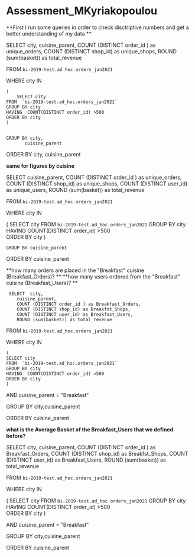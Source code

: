 # Assessment_MKyriakopoulou

**First I run some queries in order to check disctriptive numbers and get a better understanding of my data ** 

SELECT  city,
        cuisine_parent, 
        COUNT (DISTINCT order_id ) as unique_orders, 
        COUNT (DISTINCT shop_id) as unique_shops,
        ROUND (sum(basket)) as total_revenue


FROM `bi-2019-test.ad_hoc.orders_jan2021` 

WHERE city IN 
  
    (
        SELECT city
    FROM  `bi-2019-test.ad_hoc.orders_jan2021` 
    GROUP BY city
    HAVING  COUNT(DISTINCT order_id) >500  
    ORDER BY city 
    )


    GROUP BY city,
           cuisine_parent

ORDER BY city,
        cuisine_parent
        
        
        
 **same for figures by cuisine**
 
 SELECT  cuisine_parent, 
        COUNT (DISTINCT order_id ) as unique_orders, 
        COUNT (DISTINCT shop_id) as unique_shops,
        COUNT (DISTINCT user_id) as unique_users,
        ROUND (sum(basket)) as total_revenue


FROM `bi-2019-test.ad_hoc.orders_jan2021` 

WHERE city IN 
  
(
SELECT city
FROM  `bi-2019-test.ad_hoc.orders_jan2021` 
GROUP BY city
HAVING  COUNT(DISTINCT order_id) >500  
ORDER BY city
)


    GROUP BY cuisine_parent


ORDER BY cuisine_parent

        
        
**how many orders are placed in the "Breakfast" cuisine (Breakfast_Orders)? **
**how many users ordered from the "Breakfast" cuisine (Breakfast_Users)? **
       
       
     SELECT  city,
        cuisine_parent, 
        COUNT (DISTINCT order_id ) as Breakfast_Orders, 
        COUNT (DISTINCT shop_id) as Breakfst_Shops,
        COUNT (DISTINCT user_id) as Breakfast_Users,
        ROUND (sum(basket)) as total_revenue


FROM `bi-2019-test.ad_hoc.orders_jan2021` 

WHERE city IN 
  
    (
    SELECT city
    FROM  `bi-2019-test.ad_hoc.orders_jan2021` 
    GROUP BY city
    HAVING  COUNT(DISTINCT order_id) >500  
    ORDER BY city 
    )

AND  cuisine_parent = "Breakfast"

GROUP BY city,cuisine_parent


ORDER BY cuisine_parent   
        

**what is the Average Basket  of the Breakfast_Users that we defined before?**

SELECT  city,
        cuisine_parent, 
        COUNT (DISTINCT order_id ) as Breakfast_Orders, 
        COUNT (DISTINCT shop_id) as Breakfst_Shops,
        COUNT (DISTINCT user_id) as Breakfast_Users,
        ROUND (sum(basket)) as total_revenue


FROM `bi-2019-test.ad_hoc.orders_jan2021` 

WHERE city IN 
  
(
    SELECT city
    FROM  `bi-2019-test.ad_hoc.orders_jan2021` 
    GROUP BY city
    HAVING  COUNT(DISTINCT order_id) >500  
    ORDER BY city 
)

AND  cuisine_parent = "Breakfast"

GROUP BY city,cuisine_parent


ORDER BY cuisine_parent

